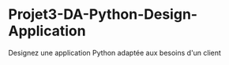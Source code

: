 # Projet3-DA-Python-Design-Application
Designez une application Python adaptée aux besoins d'un client
